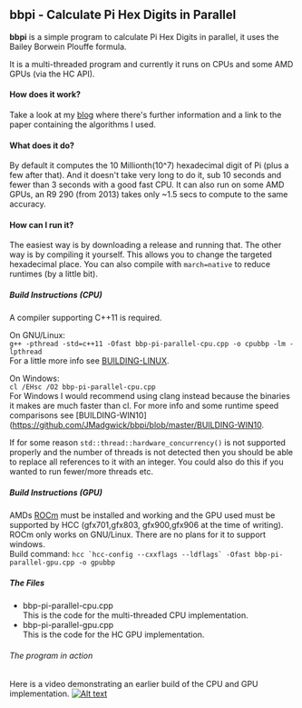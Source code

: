 ## bbpi - Calculate Pi Hex Digits in Parallel
**bbpi** is a simple program to calculate Pi Hex Digits in parallel, it uses the Bailey Borwein Plouffe formula.

It is a multi-threaded program and currently it runs on CPUs and some AMD GPUs (via the HC API).

#### How does it work?  
Take a look at my [blog](http://madgwick.xyz/bbp-pi-parallel-calculation.php) where there's further information and a link to the paper containing the algorithms I used.

#### What does it do?
By default it computes the 10 Millionth(10^7) hexadecimal digit of Pi (plus a few after that). And it doesn't take very long to do it, sub 10 seconds and fewer than 3 seconds with a good fast CPU. It can also run on some AMD GPUs, an R9 290 (from 2013) takes only ~1.5 secs to compute to the same accuracy.

#### How can I run it?
The easiest way is by downloading a release and running that. The other way is by compiling it yourself. This allows you to change the targeted hexadecimal place. You can also compile with `march=native` to reduce runtimes (by a little bit).

##### Build Instructions (CPU)
A compiler supporting C++11 is required.

On GNU/Linux:  
`g++ -pthread -std=c++11 -Ofast bbp-pi-parallel-cpu.cpp -o cpubbp -lm -lpthread`    
For a little more info see [BUILDING-LINUX](https://github.com/JMadgwick/bbpi/blob/master/BUILDING-LINUX).

On Windows:   
`cl /EHsc /O2 bbp-pi-parallel-cpu.cpp`   
For Windows I would recommend using clang instead because the binaries it makes are much faster than cl. For more info and some runtime speed comparisons see [BUILDING-WIN10](https://github.com/JMadgwick/bbpi/blob/master/BUILDING-WIN10.

If for some reason `std::thread::hardware_concurrency()` is not supported properly and the number of threads is not detected then you should be able to replace all references to it with an integer. You could also do this if you wanted to run fewer/more threads etc.

##### Build Instructions (GPU)
AMDs [ROCm](https://github.com/RadeonOpenCompute/ROCm) must be installed and working and the GPU used must be supported by HCC (gfx701,gfx803, gfx900,gfx906 at the time of writing). ROCm only works on GNU/Linux. There are no plans for it to support windows.   
Build command: ``hcc `hcc-config --cxxflags --ldflags` -Ofast bbp-pi-parallel-gpu.cpp -o gpubbp``

##### The Files
+ bbp-pi-parallel-cpu.cpp  
This is the code for the multi-threaded CPU implementation.
+ bbp-pi-parallel-gpu.cpp   
This is the code for the HC GPU implementation.


###### The program in action
Here is a video demonstrating an earlier build of the CPU and GPU implementation.
[![Alt text](https://img.youtube.com/vi/kC9i8Almlbg/0.jpg)](https://www.youtube.com/watch?v=kC9i8Almlbg)
